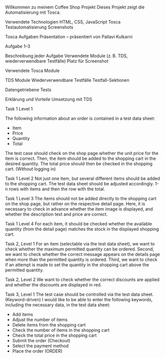 Willkommen zu meinem Coffee Shop Projekt
Dieses Projekt zeigt die Automatisierung mit Tosca.

Verwendete Technologien
HTML, CSS, JavaScript
Tosca Testautomatisierung
Screenshots

Tosca Aufgaben Präsentation – präsentiert von Pallavi Kulkarni


Aufgabe 1–3

Beschreibung jeder Aufgabe
Verwendete Module (z. B. TDS, wiederverwendbare Testfälle)
Platz für Screenshot



Verwendete Tosca Module

TDS Module
Wiederverwendbare Testfälle
Testfall-Sektionen



Datengetriebene Tests

Erklärung und Vorteile
Umsetzung mit TDS

Task 1 Level 1

The following information about an order is contained in a test data sheet:
- Item
- Price
- Quantity
- Total

The test case should check on the shop page whether the unit price for the item is correct. Then, the item should be added to the shopping cart in the desired quantity. The total price should then be checked in the shopping cart. (Without logging in)

Task 1 Level 2
Not just one item, but several different items should be added to the shopping cart. The test data sheet should be adjusted accordingly.
1-n rows with items and then the row with the total.

Task 1 Level 3
The items should not be added directly to the shopping cart on the shop page, but rather on the respective detail page. Here, it is necessary to check in advance whether the item image is displayed, and whether the description text and price are correct.

Task 1 Level 4
For each item, it should be checked whether the available quantity (from the detail page) matches the stock in the displayed shopping cart.

Task 2, Level 1
For an item (selectable via the test data sheet), we want to check whether the maximum permitted quantity can be ordered.
Second, we want to check whether the correct message appears on the details page when more than the permitted quantity is ordered.
Third, we want to check if an attempt is made to set the quantity in the shopping cart above the permitted quantity.



Task 2, Level 2
We want to check whether the correct discounts are applied and whether the discounts are displayed in red.

Task 3, Level 1
The test case should be controlled via the test data sheet. (Keyword-driven)
I would like to be able to enter the following keywords, including the necessary data, in the test data sheet:
- Add items
- Adjust the number of items
- Delete items from the shopping cart
- Check the number of items in the shopping cart
- Check the total price in the shopping cart
- Submit the order (Checkout)
- Select the payment method
- Place the order (ORDER)

